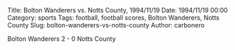 Title: Bolton Wanderers vs. Notts County, 1994/11/19
Date: 1994/11/19 00:00
Category: sports
Tags: football, football scores, Bolton Wanderers, Notts County
Slug: bolton-wanderers-vs-notts-county
Author: carbonero


Bolton Wanderers 2 - 0 Notts County

